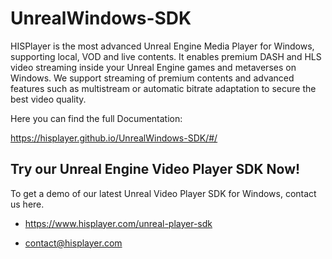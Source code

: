 # UnrealWindows-SDK

HISPlayer is the most advanced Unreal Engine Media Player for Windows, supporting local, VOD and live contents. It enables premium DASH and HLS video streaming inside your Unreal Engine games and metaverses on Windows. We support streaming of premium contents and advanced features such as multistream or automatic bitrate adaptation to secure the best video quality.

Here you can find the full Documentation:

https://hisplayer.github.io/UnrealWindows-SDK/#/

## Try our Unreal Engine Video Player SDK Now!

To get a demo of our latest Unreal Video Player SDK for Windows, contact us here.

* https://www.hisplayer.com/unreal-player-sdk

* contact@hisplayer.com
